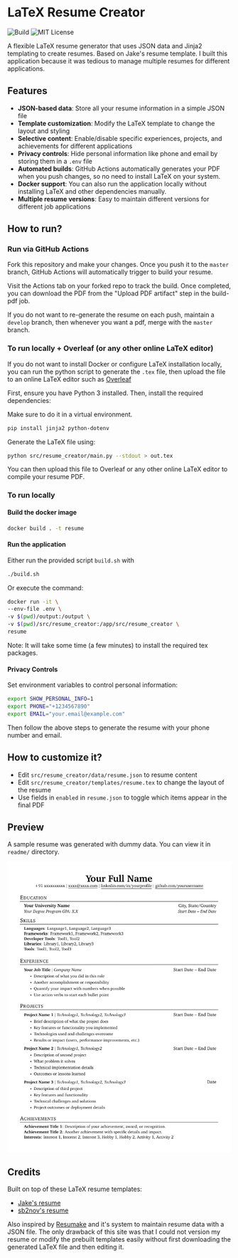 # LaTeX Resume Creator

![Build](https://img.shields.io/github/actions/workflow/status/ananthvk/latex-resume-creator/deploy.yaml?branch=master)
![MIT License](https://img.shields.io/github/license/ananthvk/latex-resume-creator)

A flexible LaTeX resume generator that uses JSON data and Jinja2 templating to create resumes. Based on Jake's resume template. I built this application because it was tedious to manage multiple resumes for different applications.

## Features

- **JSON-based data**: Store all your resume information in a simple JSON file
- **Template customization**: Modify the LaTeX template to change the layout and styling
- **Selective content**: Enable/disable specific experiences, projects, and achievements for different applications
- **Privacy controls**: Hide personal information like phone and email by storing them in a `.env` file
- **Automated builds**: GitHub Actions automatically generates your PDF when you push changes, so no need to install LaTeX on your system.
- **Docker support**: You can also run the application locally without installing LaTeX and other dependencies manually.
- **Multiple resume versions**: Easy to maintain different versions for different job applications

## How to run? 
### Run via GitHub Actions

Fork this repository and make your changes. Once you push it to the `master` branch, GitHub Actions will automatically trigger to build your resume.

Visit the Actions tab on your forked repo to track the build. Once completed, you can download the PDF from the "Upload PDF artifact" step in the build-pdf job.

If you do not want to re-generate the resume on each push, maintain a `develop` branch, then whenever you want a pdf, merge with the `master` branch.

### To run locally + Overleaf (or any other online LaTeX editor)

If you do not want to install Docker or configure LaTeX installation locally, you can run the python script to generate the `.tex` file, then upload the file to an online LaTeX editor such as [Overleaf](https://www.overleaf.com/)

First, ensure you have Python 3 installed. Then, install the required dependencies:

Make sure to do it in a virtual environment.

```bash
pip install jinja2 python-dotenv
```

Generate the LaTeX file using:

```bash
python src/resume_creator/main.py --stdout > out.tex
```

You can then upload this file to Overleaf or any other online LaTeX editor to compile your resume PDF.

### To run locally
#### Build the docker image

```bash
docker build . -t resume
```

#### Run the application

Either run the provided script `build.sh` with
```bash
./build.sh
```
Or execute the command:

```bash
docker run -it \
--env-file .env \
-v $(pwd)/output:/output \
-v $(pwd)/src/resume_creator:/app/src/resume_creator \
resume
```
Note: It will take some time (a few minutes) to install the required tex packages.

#### Privacy Controls

Set environment variables to control personal information:

```bash
export SHOW_PERSONAL_INFO=1
export PHONE="+1234567890"
export EMAIL="your.email@example.com"
```
Then follow the above steps to generate the resume with your phone number and email.

## How to customize it?
- Edit `src/resume_creator/data/resume.json` to resume content
- Edit `src/resume_creator/templates/resume.tex` to change the layout of the resume
- Use fields in `enabled` in `resume.json` to toggle which items appear in the final PDF

## Preview

A sample resume was generated with dummy data. You can view it in `readme/` directory.

![Screenshot of resume](readme/image.png)

## Credits

Built on top of these LaTeX resume templates:
- [Jake's resume](https://github.com/jakegut/resume)
- [sb2nov's resume](https://github.com/sb2nov/resume/)

Also inspired by [Resumake](https://resumake.io/) and it's system to maintain resume data with a JSON file. The only drawback of this site was that I could not version my resume or modify the prebuilt templates easily without first downloading the generated LaTeX file and then editing it. 
